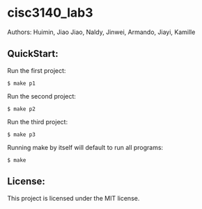 # cisc3140_lab3
Authors: Huimin, Jiao Jiao, Naldy, Jinwei, Armando, Jiayi, Kamille

## QuickStart:
Run the first project:

```
$ make p1
```

Run the second project:

```
$ make p2
```
Run the third project:

```
$ make p3
```

Running make by itself will default to run all programs:

```
$ make
```

## License:

This project is licensed under the MIT license.

